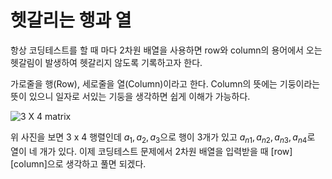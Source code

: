 # 헷갈리는 행과 열
항상 코딩테스트를 할 때 마다 2차원 배열을 사용하면 row와 column의 용어에서 오는 헷갈림이 발생하여 헷갈리지 않도록 기록하고자 한다.

가로줄을 행(Row), 세로줄을 열(Column)이라고 한다. Column의 뜻에는 기둥이라는 뜻이 있으니 일자로 서있는 기둥을 생각하면 쉽게 이해가 가능하다.

![3 X 4 matrix](http://cfs14.tistory.com/upload_control/download.blog?fhandle=YmxvZzExMjcwQGZzMTQudGlzdG9yeS5jb206L2F0dGFjaC8wLzMuZ2lm)

위 사진을 보면 3 x 4 행렬인데 $a_1, a_2, a_3$으로 행이 3개가 있고 $a_{n1},a_{n2},a_{n3},a_{n4}$로 열이 네 개가 있다. 이제 코딩테스트 문제에서 2차원 배열을 입력받을 때 [row][column]으로 생각하고 풀면 되겠다.